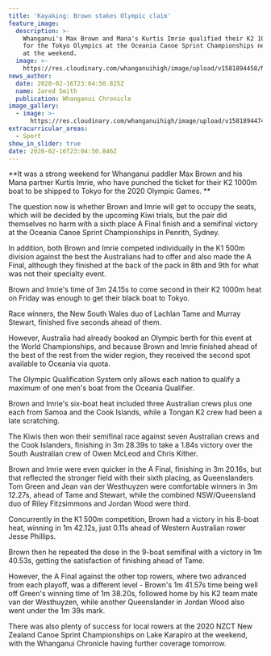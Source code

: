 ```yaml
---
title: 'Kayaking: Brown stakes Olympic claim'
feature_image:
  description: >-
    Whanganui's Max Brown and Mana's Kurtis Imrie qualified their K2 1000m boat
    for the Tokyo Olympics at the Oceania Canoe Sprint Championships near Sydney
    at the weekend.
  image: >-
    https://res.cloudinary.com/whanganuihigh/image/upload/v1581894458/News/Max_Brown._Chron_17.2.20.jpg
news_author:
  date: 2020-02-16T23:04:50.825Z
  name: Jared Smith
  publication: Whanganui Chronicle
image_gallery:
  - image: >-
      https://res.cloudinary.com/whanganuihigh/image/upload/v1581894474/News/Max_Brown._Chron_17.2.20..jpg
extracurricular_areas:
  - Sport
show_in_slider: true
date: 2020-02-16T23:04:50.846Z
---
```

**It was a strong weekend for Whanganui paddler Max Brown and his Mana partner Kurtis Imrie, who have punched the ticket for their K2 1000m boat to be shipped to Tokyo for the 2020 Olympic Games.**

The question now is whether Brown and Imrie will get to occupy the seats, which will be decided by the upcoming Kiwi trials, but the pair did themselves no harm with a sixth place A Final finish and a semifinal victory at the Oceania Canoe Sprint Championships in Penrith, Sydney.

In addition, both Brown and Imrie competed individually in the K1 500m division against the best the Australians had to offer and also made the A Final, although they finished at the back of the pack in 8th and 9th for what was not their specialty event.

Brown and Imrie's time of 3m 24.15s to come second in their K2 1000m heat on Friday was enough to get their black boat to Tokyo.

Race winners, the New South Wales duo of Lachlan Tame and Murray Stewart, finished five seconds ahead of them.

However, Australia had already booked an Olympic berth for this event at the World Championships, and because Brown and Imrie finished ahead of the best of the rest from the wider region, they received the second spot available to Oceania via quota.

The Olympic Qualification System only allows each nation to qualify a maximum of one men's boat from the Oceania Qualifier.

Brown and Imrie's six-boat heat included three Australian crews plus one each from Samoa and the Cook Islands, while a Tongan K2 crew had been a late scratching.

The Kiwis then won their semifinal race against seven Australian crews and the Cook Islanders, finishing in 3m 28.39s to take a 1.84s victory over the South Australian crew of Owen McLeod and Chris Kither.

Brown and Imrie were even quicker in the A Final, finishing in 3m 20.16s, but that reflected the stronger field with their sixth placing, as Queenslanders Tom Green and Jean van der Westhuyzen were comfortable winners in 3m 12.27s, ahead of Tame and Stewart, while the combined NSW/Queensland duo of Riley Fitzsimmons and Jordan Wood were third.

Concurrently in the K1 500m competition, Brown had a victory in his 8-boat heat, winning in 1m 42.12s, just 0.11s ahead of Western Australian rower Jesse Phillips.

Brown then he repeated the dose in the 9-boat semifinal with a victory in 1m 40.53s, getting the satisfaction of finishing ahead of Tame.

However, the A Final against the other top rowers, where two advanced from each playoff, was a different level - Brown's 1m 41.57s time being well off Green's winning time of 1m 38.20s, followed home by his K2 team mate van der Westhuyzen, while another Queenslander in Jordan Wood also went under the 1m 39s mark.

There was also plenty of success for local rowers at the 2020 NZCT New Zealand Canoe Sprint Championships on Lake Karapiro at the weekend, with the Whanganui Chronicle having further coverage tomorrow.
